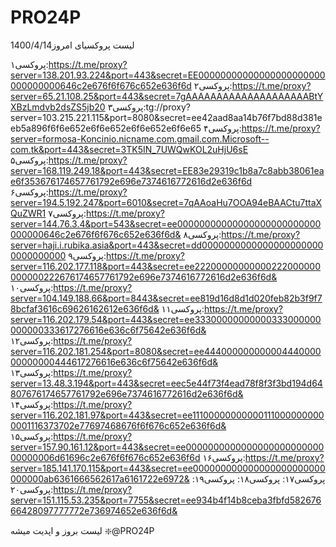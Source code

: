 # PRO24P

لیست پروکسیای امروز1400/4/14

پروکسی۱:https://t.me/proxy?server=138.201.93.224&port=443&secret=EE00000000000000000000000000000000646c2e676f6f676c652e636f6d
پروکسی۲:https://t.me/proxy?server=65.21.108.25&port=443&secret=7gAAAAAAAAAAAAAAAAAAAABtYXBzLmdvb2dsZS5jb20
پروکسی۳:tg://proxy?server=103.215.221.115&port=8080&secret=ee42aad8aa14b76f7bd88d381eeb5a896f6f6e652e6f6e652e6f6e652e6f6e65
پروکسی۴:https://t.me/proxy?server=formosa-Koncinio.nicname.com.gmail.com.Microsoft--com.tk&port=443&secret=3TK5IN_7UWQwKOL2uHjU6sE
پروکسی۵:https://t.me/proxy?server=168.119.249.18&port=443&secret=EE83e29319c1b8a7c8abb38061eae6f353676174657761792e696e7374616772616d2e636f6d
پروکسی۶:https://t.me/proxy?server=194.5.192.247&port=6010&secret=7qAAoaHu7OOA94eBAACtu7ttaXQuZWR1
پروکسی۷:https://t.me/proxy?server=144.76.3.4&port=543&secret=ee00000000000000000000000000000000646c2e676f6f676c652e636f6d&
پروکسی۸:https://t.me/proxy?server=haji.i.rubika.asia&port=443&secret=dd00000000000000000000000000000000
پروکسی۹:https://t.me/proxy?server=116.202.177.118&port=443&secret=ee22200000000000222000000000000222676174657761792e696e7374616772616d2e636f6d&
پروکسی۱۰:https://t.me/proxy?server=104.149.188.66&port=8443&secret=ee819d16d8d1d020feb82b3f9f78bcfaf3616c69626162612e636f6d&
پروکسی۱۱:https://t.me/proxy?server=116.202.179.54&port=443&secret=ee33300000000000333000000000000333617276616e636c6f75642e636f6d&
پروکسی۱۲:https://t.me/proxy?server=116.202.181.254&port=8080&secret=ee44400000000000444000000000000444617276616e636c6f75642e636f6d&
پروکسی۱۳:https://t.me/proxy?server=13.48.3.194&port=443&secret=eec5e44f73f4ead78f8f3f3bd194d64807676174657761792e696e7374616772616d2e636f6d&
پروکسی۱۴:https://t.me/proxy?server=116.202.181.97&port=443&secret=ee111000000000001110000000000001116373702e77697468676f6f676c652e636f6d&
پروکسی۱۵:https://t.me/proxy?server=157.90.161.12&port=443&secret=ee000000000000000000000000000000006d61696c2e676f6f676c652e636f6d
پروکسی۱۶:https://t.me/proxy?server=185.141.170.115&port=443&secret=ee000000000000000000000000000000ab6361666562617a6161722e6972&
پروکسی۱۷:
پروکسی۱۸:
پروکسی۱۹:
پروکسی۲۰:https://t.me/proxy?server=151.115.53.235&port=7755&secret=ee934b4f14b8ceba3fbfd58267666428097777772e736974652e636f6d&

لیست بروز و اپدیت میشه
❇️@PRO24P
